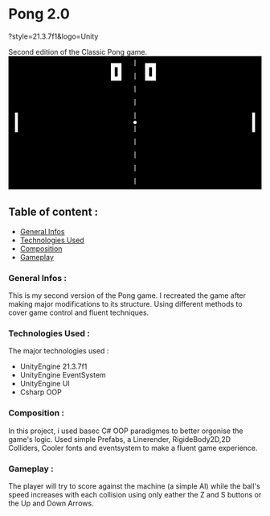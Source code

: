 # Pong 2.0
?style=21.3.7f1&logo=Unity

Second edition of the Classic Pong game.
![Pong 2.0](./Images/Game.PNG)

## Table of content :

* [General Infos](#General-Infos)
* [Technologies Used](#Technologies-Used)
* [Composition](#Composition)
* [Gameplay](#Gameplay)
### General Infos :

This is my second version of the Pong game. I recreated the game after making major modifications to its structure. Using different methods to cover game control and fluent techniques.

### Technologies Used :

The major technologies used :

- UnityEngine 21.3.7f1
- UnityEngine EventSystem
- UnityEngine UI
- Csharp OOP

### Composition :

In this project, i used basec C# OOP paradigmes to better orgonise the game's logic.
Used simple Prefabs, a Linerender, RigideBody2D,2D Colliders, Cooler fonts and eventsystem to make a fluent game experience.
### Gameplay :
The player will try to score against the machine (a simple AI) while the ball's speed increases with each collision using only eather the Z and S buttons or the Up and Down Arrows.
